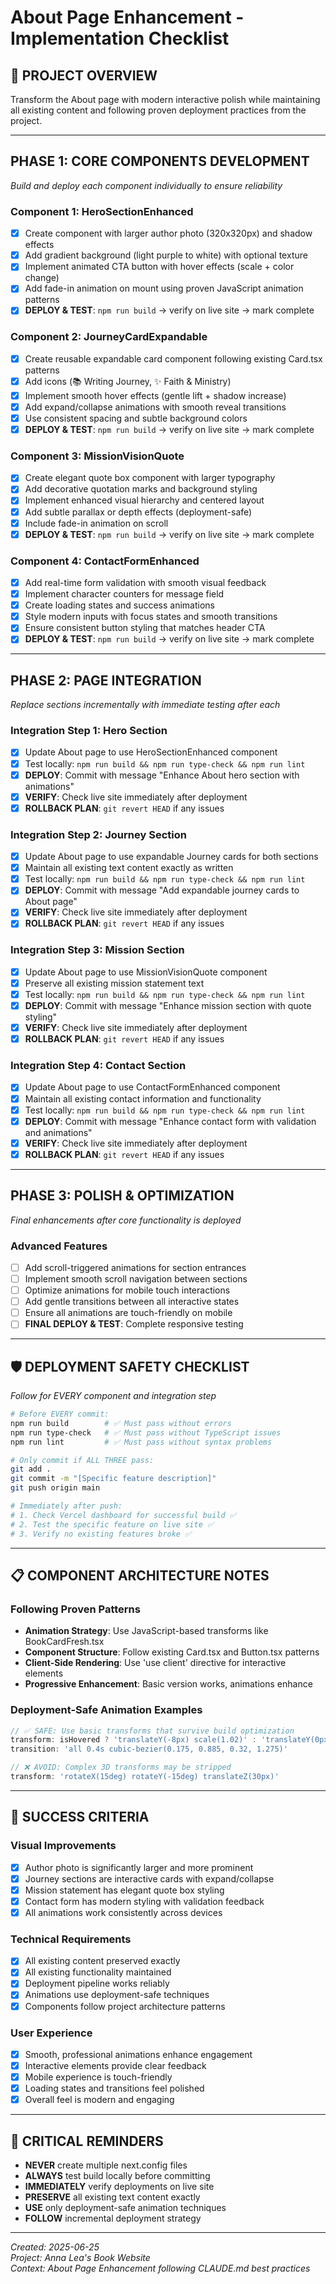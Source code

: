 # About Page Enhancement - Implementation Checklist

## 🎯 PROJECT OVERVIEW
Transform the About page with modern interactive polish while maintaining all existing content and following proven deployment practices from the project.

---

## **PHASE 1: CORE COMPONENTS DEVELOPMENT**
*Build and deploy each component individually to ensure reliability*

### **Component 1: HeroSectionEnhanced** 
- [x] Create component with larger author photo (320x320px) and shadow effects
- [x] Add gradient background (light purple to white) with optional texture
- [x] Implement animated CTA button with hover effects (scale + color change)
- [x] Add fade-in animation on mount using proven JavaScript animation patterns
- [x] **DEPLOY & TEST**: `npm run build` → verify on live site → mark complete

### **Component 2: JourneyCardExpandable**
- [x] Create reusable expandable card component following existing Card.tsx patterns
- [x] Add icons (📚 Writing Journey, ✨ Faith & Ministry) 
- [x] Implement smooth hover effects (gentle lift + shadow increase)
- [x] Add expand/collapse animations with smooth reveal transitions
- [x] Use consistent spacing and subtle background colors
- [x] **DEPLOY & TEST**: `npm run build` → verify on live site → mark complete

### **Component 3: MissionVisionQuote**
- [x] Create elegant quote box component with larger typography
- [x] Add decorative quotation marks and background styling
- [x] Implement enhanced visual hierarchy and centered layout
- [x] Add subtle parallax or depth effects (deployment-safe)
- [x] Include fade-in animation on scroll
- [x] **DEPLOY & TEST**: `npm run build` → verify on live site → mark complete

### **Component 4: ContactFormEnhanced**
- [x] Add real-time form validation with smooth visual feedback
- [x] Implement character counters for message field
- [x] Create loading states and success animations
- [x] Style modern inputs with focus states and smooth transitions
- [x] Ensure consistent button styling that matches header CTA
- [x] **DEPLOY & TEST**: `npm run build` → verify on live site → mark complete

---

## **PHASE 2: PAGE INTEGRATION**
*Replace sections incrementally with immediate testing after each*

### **Integration Step 1: Hero Section**
- [x] Update About page to use HeroSectionEnhanced component
- [x] Test locally: `npm run build && npm run type-check && npm run lint`
- [x] **DEPLOY**: Commit with message "Enhance About hero section with animations"
- [x] **VERIFY**: Check live site immediately after deployment
- [x] **ROLLBACK PLAN**: `git revert HEAD` if any issues

### **Integration Step 2: Journey Section**
- [x] Update About page to use expandable Journey cards for both sections
- [x] Maintain all existing text content exactly as written
- [x] Test locally: `npm run build && npm run type-check && npm run lint`
- [x] **DEPLOY**: Commit with message "Add expandable journey cards to About page"
- [x] **VERIFY**: Check live site immediately after deployment
- [x] **ROLLBACK PLAN**: `git revert HEAD` if any issues

### **Integration Step 3: Mission Section**
- [x] Update About page to use MissionVisionQuote component
- [x] Preserve all existing mission statement text
- [x] Test locally: `npm run build && npm run type-check && npm run lint`
- [x] **DEPLOY**: Commit with message "Enhance mission section with quote styling"
- [x] **VERIFY**: Check live site immediately after deployment
- [x] **ROLLBACK PLAN**: `git revert HEAD` if any issues

### **Integration Step 4: Contact Section**
- [x] Update About page to use ContactFormEnhanced component
- [x] Maintain all existing contact information and functionality
- [x] Test locally: `npm run build && npm run type-check && npm run lint`
- [x] **DEPLOY**: Commit with message "Enhance contact form with validation and animations"
- [x] **VERIFY**: Check live site immediately after deployment
- [x] **ROLLBACK PLAN**: `git revert HEAD` if any issues

---

## **PHASE 3: POLISH & OPTIMIZATION**
*Final enhancements after core functionality is deployed*

### **Advanced Features**
- [ ] Add scroll-triggered animations for section entrances
- [ ] Implement smooth scroll navigation between sections  
- [ ] Optimize animations for mobile touch interactions
- [ ] Add gentle transitions between all interactive states
- [ ] Ensure all animations are touch-friendly on mobile
- [ ] **FINAL DEPLOY & TEST**: Complete responsive testing

---

## **🛡️ DEPLOYMENT SAFETY CHECKLIST**
*Follow for EVERY component and integration step*

```bash
# Before EVERY commit:
npm run build        # ✅ Must pass without errors
npm run type-check   # ✅ Must pass without TypeScript issues  
npm run lint         # ✅ Must pass without syntax problems

# Only commit if ALL THREE pass:
git add .
git commit -m "[Specific feature description]"
git push origin main

# Immediately after push:
# 1. Check Vercel dashboard for successful build ✅
# 2. Test the specific feature on live site ✅
# 3. Verify no existing features broke ✅
```

---

## **📋 COMPONENT ARCHITECTURE NOTES**

### **Following Proven Patterns**
- **Animation Strategy**: Use JavaScript-based transforms like BookCardFresh.tsx
- **Component Structure**: Follow existing Card.tsx and Button.tsx patterns
- **Client-Side Rendering**: Use 'use client' directive for interactive elements
- **Progressive Enhancement**: Basic version works, animations enhance

### **Deployment-Safe Animation Examples**
```typescript
// ✅ SAFE: Use basic transforms that survive build optimization
transform: isHovered ? 'translateY(-8px) scale(1.02)' : 'translateY(0px) scale(1)'
transition: 'all 0.4s cubic-bezier(0.175, 0.885, 0.32, 1.275)'

// ❌ AVOID: Complex 3D transforms may be stripped
transform: 'rotateX(15deg) rotateY(-15deg) translateZ(30px)'
```

---

## **🎯 SUCCESS CRITERIA**

### **Visual Improvements**
- [x] Author photo is significantly larger and more prominent
- [x] Journey sections are interactive cards with expand/collapse
- [x] Mission statement has elegant quote box styling
- [x] Contact form has modern styling with validation feedback
- [x] All animations work consistently across devices

### **Technical Requirements**
- [x] All existing content preserved exactly
- [x] All existing functionality maintained
- [x] Deployment pipeline works reliably
- [x] Animations use deployment-safe techniques
- [x] Components follow project architecture patterns

### **User Experience**
- [x] Smooth, professional animations enhance engagement
- [x] Interactive elements provide clear feedback
- [x] Mobile experience is touch-friendly
- [x] Loading states and transitions feel polished
- [x] Overall feel is modern and engaging

---

## **🚨 CRITICAL REMINDERS**
- **NEVER** create multiple next.config files
- **ALWAYS** test build locally before committing
- **IMMEDIATELY** verify deployments on live site
- **PRESERVE** all existing text content exactly
- **USE** only deployment-safe animation techniques
- **FOLLOW** incremental deployment strategy

---

*Created: 2025-06-25*  
*Project: Anna Lea's Book Website*  
*Context: About Page Enhancement following CLAUDE.md best practices*